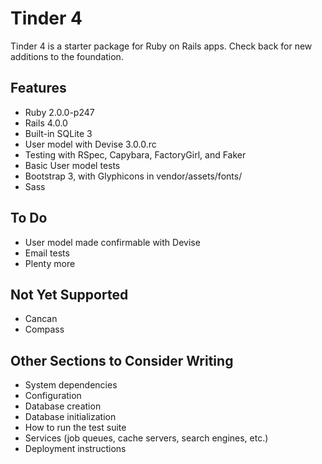 Tinder 4
========
Tinder 4 is a starter package for Ruby on Rails apps. Check back for new additions to the foundation.

Features
--------
* Ruby 2.0.0-p247
* Rails 4.0.0
* Built-in SQLite 3
* User model with Devise 3.0.0.rc
* Testing with RSpec, Capybara, FactoryGirl, and Faker
* Basic User model tests
* Bootstrap 3, with Glyphicons in vendor/assets/fonts/
* Sass

To Do
-----
* User model made confirmable with Devise
* Email tests
* Plenty more

Not Yet Supported
-----------------
* Cancan
* Compass

Other Sections to Consider Writing
----------------------------------
* System dependencies
* Configuration
* Database creation
* Database initialization
* How to run the test suite
* Services (job queues, cache servers, search engines, etc.)
* Deployment instructions